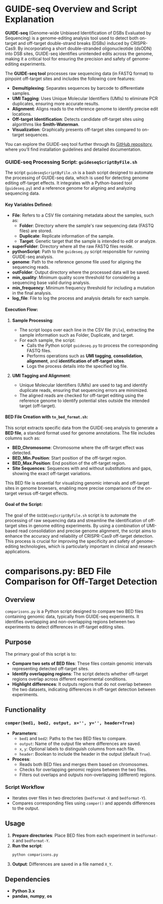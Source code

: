 
# GUIDE-seq Overview and Script Explanation

**GUIDE-seq** (Genome-wide Unbiased Identification of DSBs Evaluated by Sequencing) is a genome-editing analysis tool used to detect both on-target and off-target double-strand breaks (DSBs) induced by CRISPR-Cas9. By incorporating a short double-stranded oligonucleotide (dsODN) into DSB sites, GUIDE-seq identifies unintended edits across the genome, making it a critical tool for ensuring the precision and safety of genome-editing experiments.

The **GUIDE-seq tool** processes raw sequencing data (in FASTQ format) to pinpoint off-target sites and includes the following core features:
- **Demultiplexing**: Separates sequences by barcode to differentiate samples.
- **UMI Tagging**: Uses Unique Molecular Identifiers (UMIs) to eliminate PCR duplicates, ensuring more accurate results.
- **Alignment**: Aligns reads to the reference genome to identify precise edit locations.
- **Off-target Identification**: Detects candidate off-target sites using algorithms like **Smith-Waterman**.
- **Visualization**: Graphically presents off-target sites compared to on-target sequences.

You can explore the GUIDE-seq tool further through its [GitHub repository](https://github.com/tsailabSJ/guideseq), where you’ll find installation guidelines and detailed documentation.

### GUIDE-seq Processing Script: `guideseqScriptByFile.sh`

The script `guideseqScriptByFile.sh` is a bash script designed to automate the processing of GUIDE-seq data, which is used for detecting genome editing off-target effects. It integrates with a Python-based tool (`guideseq.py`) and a reference genome for aligning and analyzing sequencing data.

#### Key Variables Defined:
- **File**: Refers to a CSV file containing metadata about the samples, such as:
  - **Folder**: Directory where the sample's raw sequencing data (FASTQ files) are stored.
  - **Duplicate**: Replicate information of the sample.
  - **Target**: Genetic target that the sample is intended to edit or analyze.
- **superFolder**: Directory where all the raw FASTQ files reside.
- **pythonScript**: Path to the `guideseq.py` script responsible for running GUIDE-seq analysis.
- **genome**: Path to the reference genome file used for aligning the sequencing reads.
- **outFolder**: Output directory where the processed data will be saved.
- **min_quality**: Minimum quality score threshold for considering a sequencing base valid during analysis.
- **min_frequency**: Minimum frequency threshold for including a mutation in the final analysis.
- **log_file**: File to log the process and analysis details for each sample.

#### Execution Flow:
1. **Sample Processing**:
   - The script loops over each line in the CSV file (`File`), extracting the sample information such as Folder, Duplicate, and target.
   - For each sample, the script:
     - Calls the Python script `guideseq.py` to process the corresponding FASTQ files.
     - Performs operations such as **UMI tagging**, **consolidation**, **alignment**, and **identification of off-target sites**.
     - Logs the process details into the specified log file.

2. **UMI Tagging and Alignment**:
   - Unique Molecular Identifiers (UMIs) are used to tag and identify duplicate reads, ensuring that sequencing errors are minimized.
   - The aligned reads are checked for off-target editing using the reference genome to identify potential sites outside the intended target (off-target).

#### BED File Creation with `to_bed_format.sh`:
This script extracts specific data from the GUIDE-seq analysis to generate a **BED file**, a standard format used for genome annotations. The file includes columns such as:
- **BED_Chromosome**: Chromosome where the off-target effect was detected.
- **BED_Min.Position**: Start position of the off-target region.
- **BED_Max.Position**: End position of the off-target region.
- **Site Sequences**: Sequences with and without substitutions and gaps, showing the exact off-target variations.

This BED file is essential for visualizing genomic intervals and off-target sites in genome browsers, enabling more precise comparisons of the on-target versus off-target effects.

#### Goal of the Script:
The goal of the `GUIDEseqScriptByFile.sh` script is to automate the processing of raw sequencing data and streamline the identification of off-target sites in genome editing experiments. By using a combination of UMI-based read consolidation and precise genome alignment, the script aims to enhance the accuracy and reliability of CRISPR-Cas9 off-target detection. This process is crucial for improving the specificity and safety of genome-editing technologies, which is particularly important in clinical and research applications.

# comparisons.py: BED File Comparison for Off-Target Detection

## Overview

`comparisons.py` is a Python script designed to compare two BED files containing genomic data, typically from GUIDE-seq experiments. It identifies overlapping and non-overlapping regions between two experiments to detect differences in off-target editing sites.

## Purpose

The primary goal of this script is to:
- **Compare two sets of BED files**: These files contain genomic intervals representing detected off-target sites.
- **Identify overlapping regions**: The script detects whether off-target regions overlap across different experimental conditions.
- **Highlight differences**: It outputs regions that do not overlap between the two datasets, indicating differences in off-target detection between experiments.


## Functionality

### `comper(bed1, bed2, output, x='', y='', header=True)`
- **Parameters**:
  - `bed1` and `bed2`: Paths to the two BED files to compare.
  - `output`: Name of the output file where differences are saved.
  - `x`, `y`: Optional labels to distinguish columns from each file.
  - `header`: Boolean to include the header in the output (default `True`).
- **Process**:
  - Reads both BED files and merges them based on chromosomes.
  - Checks for overlapping genomic regions between the two files.
  - Filters out overlaps and outputs non-overlapping (different) regions.

### Script Workflow
- Iterates over files in two directories (`bedformat-X` and `bedformat-Y`).
- Compares corresponding files using `comper()` and appends differences to the output.

## Usage

1. **Prepare directories**: Place BED files from each experiment in `bedformat-X` and `bedformat-Y`.
2. **Run the script**:
   ```bash
   python comparisons.py
   ```
3. **Output**: Differences are saved in a file named `X_Y`.

## Dependencies
- **Python 3.x**
- **pandas**, **numpy**, **os**
